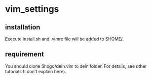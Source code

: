 # vim_settings
## installation
Execute install.sh and .vimrc file will be added to $HOME/.

## requirement
You should clone Shogo/dein.vim to dein folder. For details, see other tutorials (I don't explain here).
